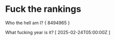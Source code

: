 # Fuck the rankings

Who the hell am I?
{ 8494965 }

What fucking year is it?
[ 2025-02-24T05:00:00Z ]
